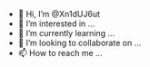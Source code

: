 - 👋 Hi, I’m @Xn1dUJ6ut
- 👀 I’m interested in ...
- 🌱 I’m currently learning ...
- 💞️ I’m looking to collaborate on ...
- 📫 How to reach me ...

<!---
Xn1dUJ6ut/Xn1dUJ6ut is a ✨ special ✨ repository because its `README.md` (this file) appears on your GitHub profile.
You can click the Preview link to take a look at your changes.
--->

